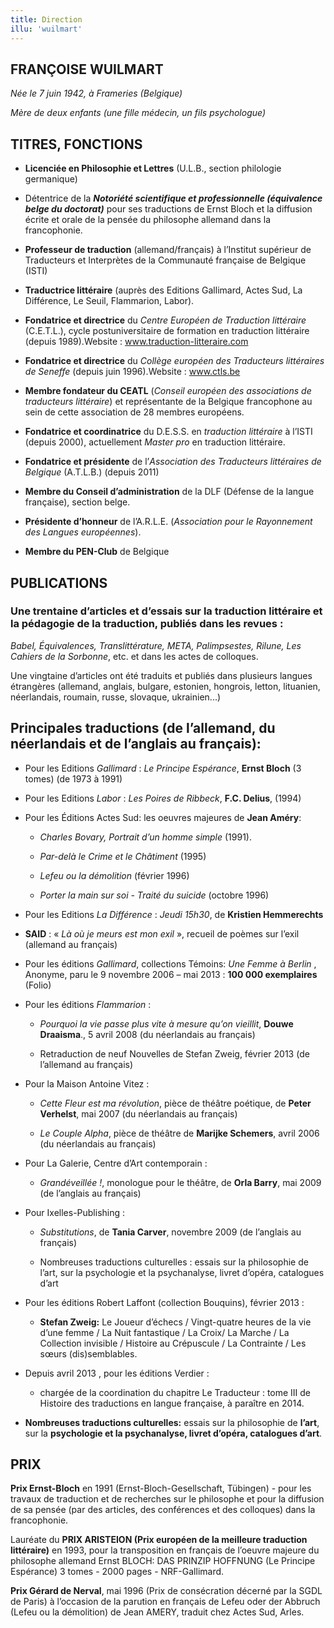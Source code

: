 ```yaml
---
title: Direction
illu: 'wuilmart'
---
```


## FRANÇOISE WUILMART


_Née le 7 juin 1942, à Frameries (Belgique)_

_Mère de deux enfants (une fille médecin, un fils psychologue)_


## TITRES, FONCTIONS

  * **Licenciée en Philosophie et Lettres** (U.L.B., section philologie germanique)

  * Détentrice de la _**Notoriété scientifique et professionnelle (équivalence belge du doctorat)**_ pour ses traductions de Ernst Bloch et la diffusion écrite et orale de la pensée du philosophe allemand dans la francophonie.


  * **Professeur de traduction** (allemand/français) à l’Institut supérieur de Traducteurs et Interprètes de la Communauté française de Belgique (ISTI)


  * **Traductrice littéraire** (auprès des Editions Gallimard, Actes Sud, La Différence, Le Seuil, Flammarion, Labor).


  * **Fondatrice et directrice** du _Centre Européen de Traduction littéraire_ (C.E.T.L.), cycle postuniversitaire de formation en traduction littéraire (depuis 1989).Website : www.traduction-litteraire.com


  * **Fondatrice et directrice** du _Collège européen des Traducteurs littéraires de Seneffe_ (depuis juin 1996).Website : www.ctls.be


  * **Membre fondateur du CEATL** (_Conseil européen des associations de traducteurs littéraire_) et représentante de la Belgique francophone au sein de cette association de 28 membres européens.


  * **Fondatrice et coordinatrice** du D.E.S.S. en _traduction littéraire_ à l’ISTI (depuis 2000), actuellement _Master pro_ en traduction littéraire.


  * **Fondatrice et présidente** de l’_Association des Traducteurs littéraires de Belgique_ (A.T.L.B.) (depuis 2011)


  * **Membre du Conseil d’administration** de la DLF (Défense de la langue française), section belge.


  * **Présidente d’honneur** de l’A.R.L.E. (_Association pour le Rayonnement des Langues européennes_).


  * **Membre du PEN-Club** de Belgique

## PUBLICATIONS

### Une trentaine d’articles et d’essais sur la traduction littéraire et la pédagogie de la traduction, publiés dans les revues :


_Babel, Équivalences, Translittérature, META, Palimpsestes, Rilune, Les Cahiers de la Sorbonne_, etc. et dans les actes de colloques.

Une vingtaine d’articles ont été traduits et publiés dans plusieurs langues étrangères (allemand, anglais, bulgare, estonien, hongrois, letton, lituanien, néerlandais, roumain, russe, slovaque, ukrainien...)


## Principales traductions (de l’allemand, du néerlandais et de l’anglais au français):

  * Pour les Editions _Gallimard_ : _Le Principe Espérance_, **Ernst Bloch** (3 tomes) (de 1973 à 1991)
  * Pour les Editions _Labor_ : _Les Poires de Ribbeck_, **F.C. Delius**, (1994)
  * Pour les Éditions Actes Sud: les oeuvres majeures de **Jean Améry**:

    * _Charles Bovary, Portrait d’un homme simple_ (1991).

    * _Par-delà le Crime et le Châtiment_ (1995)

    * _Lefeu ou la démolition_ (février 1996)

    * _Porter la main sur soi - Traité du suicide_ (octobre 1996)

  * Pour les Editions _La Différence_ : _Jeudi 15h30_, de **Kristien Hemmerechts**

  * **SAID** : « _Là où je meurs est mon exil_ », recueil de poèmes sur l’exil (allemand au français)

  * Pour les éditions _Gallimard_, collections Témoins: _Une Femme à Berlin_ , Anonyme, paru le 9 novembre 2006 – mai 2013 : **100 000 exemplaires** (Folio)

  * Pour les éditions _Flammarion_ :

    * _Pourquoi la vie passe plus vite à mesure qu’on vieillit_, **Douwe Draaisma**., 5 avril 2008 (du néerlandais au français)

    * Retraduction de neuf Nouvelles de Stefan Zweig, février 2013 (de l’allemand au français)

  * Pour la Maison Antoine Vitez :

    * _Cette Fleur est ma révolution_, pièce de théâtre poétique, de **Peter Verhelst**, mai 2007 (du néerlandais au français)

    * _Le Couple Alpha_, pièce de théâtre de **Marijke Schemers**, avril 2006 (du néerlandais au français)

  * Pour La Galerie, Centre d’Art contemporain :

    * _Grandéveillée !_, monologue pour le théâtre, de **Orla Barry**, mai 2009 (de l’anglais au français)

  * Pour Ixelles-Publishing :

    * _Substitutions_, de **Tania Carver**, novembre 2009 (de l’anglais au français)

    * Nombreuses traductions culturelles : essais sur la philosophie de l’art, sur la psychologie et la psychanalyse, livret d’opéra, catalogues d’art

  * Pour les éditions Robert Laffont (collection Bouquins), février 2013 :

    * **Stefan Zweig:** Le Joueur d’échecs / Vingt-quatre heures de la vie d’une femme / La Nuit fantastique / La Croix/ La Marche / La Collection invisible / Histoire au Crépuscule / La Contrainte / Les sœurs (dis)semblables.

  * Depuis avril 2013 , pour les éditions Verdier :

    * chargée de la coordination du chapitre Le Traducteur : tome III de Histoire des traductions en langue française, à paraître en 2014.

  * **Nombreuses traductions culturelles:** essais sur la philosophie de **l’art**, sur la **psychologie et la psychanalyse, livret d’opéra, catalogues d’art**.


## PRIX


**Prix Ernst-Bloch** en 1991 (Ernst-Bloch-Gesellschaft, Tübingen) - pour les travaux de traduction et de recherches sur le philosophe et pour la diffusion de sa pensée (par des articles, des conférences et des colloques) dans la francophonie.

Lauréate du **PRIX ARISTEION (Prix européen de la meilleure traduction littéraire)** en 1993, pour la transposition en français de l’oeuvre majeure du philosophe allemand Ernst BLOCH: DAS PRINZIP HOFFNUNG (Le Principe Espérance) 3 tomes - 2000 pages - NRF-Gallimard.

**Prix Gérard de Nerval**, mai 1996 (Prix de consécration décerné par la SGDL de Paris) à l’occasion de la parution en français de Lefeu oder der Abbruch (Lefeu ou la démolition) de Jean AMERY, traduit chez Actes Sud, Arles.
